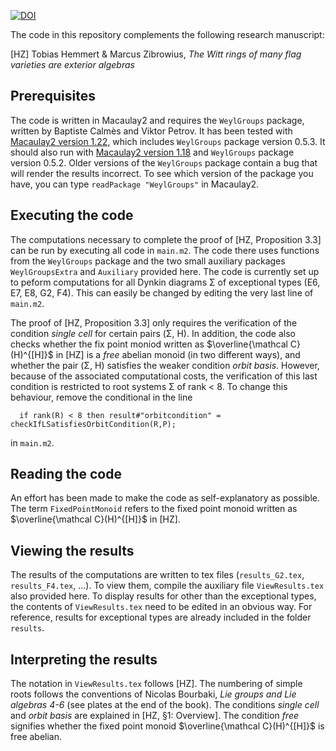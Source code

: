 [![DOI](https://zenodo.org/badge/DOI/10.5281/zenodo.5742827.svg)](https://doi.org/10.5281/zenodo.5742827)

The code in this repository complements the following research manuscript:

[HZ] Tobias Hemmert & Marcus Zibrowius, *The Witt rings of many flag varieties are exterior algebras*

## Prerequisites

The code is written in Macaulay2 and requires the `WeylGroups` package, written by Baptiste Calmès and Viktor Petrov. 
It has been tested with [Macaulay2 version 1.22](https://github.com/Macaulay2/M2/releases/tag/release-1.22), which includes `WeylGroups` package version 0.5.3.
It should also run with [Macaulay2 version 1.18](https://github.com/Macaulay2/M2/releases/tag/release-1.18) and `WeylGroups` package version 0.5.2.  Older versions of the `WeylGroups` package contain a bug that will render the results incorrect.  To see which version of the package you have, you can type `readPackage "WeylGroups"` in Macaulay2.  


## Executing the code

The computations necessary to complete the proof of [HZ, Proposition 3.3] can be run by executing all code in `main.m2`.  The code there uses functions from the `WeylGroups` package and the two small auxiliary packages `WeylGroupsExtra` and `Auxiliary` provided here.  The code is currently set up to peform computations for all Dynkin diagrams Σ of exceptional types (E6, E7, E8, G2, F4).  This can easily be changed by editing the very last line of `main.m2`.

The proof of [HZ, Proposition 3.3] only requires the verification of the condition *single cell* for certain pairs (Σ, H).  In addition, the code also checks whether the fix point moniod written as $\overline{\mathcal C}(H)^{[H]}$ in [HZ] is a *free* abelian monoid (in two different ways), and whether the pair (Σ, H) satisfies the weaker condition *orbit basis*.  However, because of the associated computational costs, the verification of this last condition is restricted to root systems Σ of rank < 8.  To change this behaviour, remove the conditional in the line

```
  if rank(R) < 8 then result#"orbitcondition" = checkIfLSatisfiesOrbitCondition(R,P);
```

in `main.m2`.

## Reading the code

An effort has been made to make the code as self-explanatory as possible.  The term `FixedPointMonoid` refers to the fixed point monoid written as $\overline{\mathcal C}(H)^{[H]}$ in [HZ].

## Viewing the results

The results of the computations are written to tex files (`results_G2.tex`, `results_F4.tex`, ...).  To view them, compile the auxiliary file `ViewResults.tex` also provided here.  To display results for other than the exceptional types, the contents of `ViewResults.tex` need to be edited in an obvious way.  For reference, results for exceptional types are already included in the folder `results`.

## Interpreting the results

The notation in `ViewResults.tex` follows [HZ]. The numbering of simple roots follows the conventions of Nicolas Bourbaki, *Lie groups and Lie algebras 4-6* (see plates at the end of the book).  The conditions *single cell* and *orbit basis* are explained in [HZ, §1: Overview].  The condition *free* signifies whether the fixed point monoid $\overline{\mathcal C}(H)^{[H]}$ is free abelian.  

